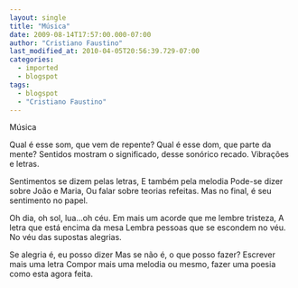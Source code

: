 ```yaml
---
layout: single
title: "Música"
date: 2009-08-14T17:57:00.000-07:00
author: "Cristiano Faustino"
last_modified_at: 2010-04-05T20:56:39.729-07:00
categories:
  - imported
  - blogspot
tags:
  - blogspot
  - "Cristiano Faustino"
---
```


Música

Qual é esse som, que vem de repente?
Qual é esse dom, que parte da mente?
Sentidos mostram o significado,
desse sonórico recado.
Vibrações e letras.

Sentimentos se dizem pelas letras,
E também pela melodia
Pode-se dizer sobre João e Maria,
Ou falar sobre teorias refeitas.
Mas no final, é seu sentimento no papel.

Oh dia, oh sol, lua...oh céu.
Em mais um acorde que me lembre tristeza,
A letra que está encima da mesa
Lembra pessoas que se escondem no véu.
No véu das supostas alegrias.

Se alegria é, eu posso dizer
Mas se não é, o que posso fazer?
Escrever mais uma letra
Compor mais uma melodia
ou mesmo, fazer uma poesia
como esta agora feita.